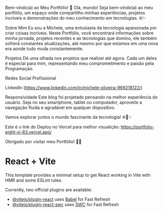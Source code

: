 Bem-vindo(a) ao Meu Portfólio! 🚀
Olá, mundo! Seja bem-vindo(a) ao meu portfólio, um espaço onde compartilho minhas experiências, projetos incríveis e demonstrações do meu conhecimento em tecnologias. 🌐✨


Sobre Mim
Eu sou a Michele, uma entusiasta da tecnologia apaixonada por criar coisas incríveis. Neste Portfólio, você encontrará informações sobre minha jornada, projetos recentes e as tecnologias que domino, ele também sofrerá constantes atualizações, até mesmo por que estamos em uma nova era aonde tudo muda constantemente.

 Projetos
Dê uma olhada nos projetos que realizei até agora. Cada um deles é especial para mim, representando meu comprometimento e paixão pela Programação.


Redes Social Profissional

LinkedIn (https://www.linkedin.com/in/michele-oliveira-969218122/)

Responsividade
Este blog foi projetado pensando na melhor experiência do usuário. Seja no seu smartphone, tablet ou computador, aproveite a navegação fluida e agradável em qualquer dispositivo.

Vamos explorar juntos o mundo fascinante da tecnologia! 🌐🔗✨

Este é o link do Deploy no Vercel para melhor visualição: https://portfolio-eight-xi-83.vercel.app/

Obrigado por visitar meu Portfólio! 🙌🚀









# React + Vite

This template provides a minimal setup to get React working in Vite with HMR and some ESLint rules.

Currently, two official plugins are available:

- [@vitejs/plugin-react](https://github.com/vitejs/vite-plugin-react/blob/main/packages/plugin-react/README.md) uses [Babel](https://babeljs.io/) for Fast Refresh
- [@vitejs/plugin-react-swc](https://github.com/vitejs/vite-plugin-react-swc) uses [SWC](https://swc.rs/) for Fast Refresh
